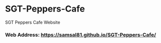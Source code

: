 # SGT-Peppers-Cafe
SGT Peppers Cafe Website

### Web Address: https://samsal81.github.io/SGT-Peppers-Cafe/
